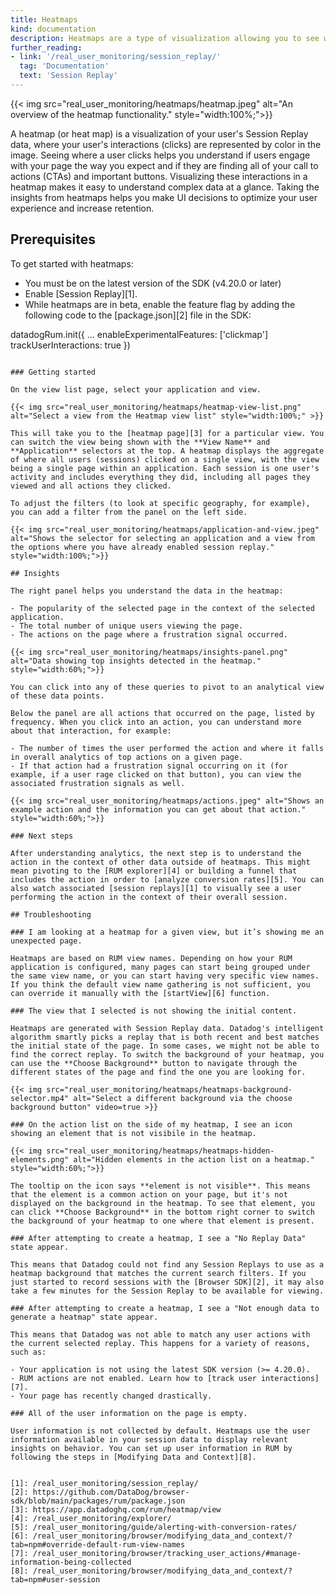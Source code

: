 ```yaml
---
title: Heatmaps
kind: documentation
description: Heatmaps are a type of visualization allowing you to see where users click on your website.
further_reading:
- link: '/real_user_monitoring/session_replay/'
  tag: 'Documentation'
  text: 'Session Replay'
---
```


{{< img src="real_user_monitoring/heatmaps/heatmap.jpeg" alt="An overview of the heatmap functionality." style="width:100%;">}}

A heatmap (or heat map) is a visualization of your user's Session Replay data, where your user's interactions (clicks) are represented by color in the image. Seeing where a user clicks helps you understand if users engage with your page the way you expect and if they are finding all of your call to actions (CTAs) and important buttons. Visualizing these interactions in a heatmap makes it easy to understand complex data at a glance. Taking the insights from heatmaps helps you make UI decisions to optimize your user experience and increase retention.

## Prerequisites

To get started with heatmaps:

- You must be on the latest version of the SDK (v4.20.0 or later)
- Enable [Session Replay][1].
- While heatmaps are in beta, enable the feature flag by adding the following code to the [package.json][2] file in the SDK:

datadogRum.init({
    ...
    enableExperimentalFeatures: ['clickmap']
    trackUserInteractions: true
})
```

### Getting started

On the view list page, select your application and view. 

{{< img src="real_user_monitoring/heatmaps/heatmap-view-list.png" alt="Select a view from the Heatmap view list" style="width:100%;" >}}

This will take you to the [heatmap page][3] for a particular view. You can switch the view being shown with the **View Name** and **Application** selectors at the top. A heatmap displays the aggregate of where all users (sessions) clicked on a single view, with the view being a single page within an application. Each session is one user's activity and includes everything they did, including all pages they viewed and all actions they clicked.

To adjust the filters (to look at specific geography, for example), you can add a filter from the panel on the left side.

{{< img src="real_user_monitoring/heatmaps/application-and-view.jpeg" alt="Shows the selector for selecting an application and a view from the options where you have already enabled session replay." style="width:100%;">}}

## Insights

The right panel helps you understand the data in the heatmap:

- The popularity of the selected page in the context of the selected application.
- The total number of unique users viewing the page.
- The actions on the page where a frustration signal occurred.

{{< img src="real_user_monitoring/heatmaps/insights-panel.png" alt="Data showing top insights detected in the heatmap." style="width:60%;">}}

You can click into any of these queries to pivot to an analytical view of these data points.

Below the panel are all actions that occurred on the page, listed by frequency. When you click into an action, you can understand more about that interaction, for example:

- The number of times the user performed the action and where it falls in overall analytics of top actions on a given page.
- If that action had a frustration signal occurring on it (for example, if a user rage clicked on that button), you can view the associated frustration signals as well.

{{< img src="real_user_monitoring/heatmaps/actions.jpeg" alt="Shows an example action and the information you can get about that action." style="width:60%;">}}

### Next steps

After understanding analytics, the next step is to understand the action in the context of other data outside of heatmaps. This might mean pivoting to the [RUM explorer][4] or building a funnel that includes the action in order to [analyze conversion rates][5]. You can also watch associated [session replays][1] to visually see a user performing the action in the context of their overall session.

## Troubleshooting

### I am looking at a heatmap for a given view, but it’s showing me an unexpected page.

Heatmaps are based on RUM view names. Depending on how your RUM application is configured, many pages can start being grouped under the same view name, or you can start having very specific view names. If you think the default view name gathering is not sufficient, you can override it manually with the [startView][6] function. 

### The view that I selected is not showing the initial content.

Heatmaps are generated with Session Replay data. Datadog's intelligent algorithm smartly picks a replay that is both recent and best matches the initial state of the page. In some cases, we might not be able to find the correct replay. To switch the background of your heatmap, you can use the **Choose Background** button to navigate through the different states of the page and find the one you are looking for.

{{< img src="real_user_monitoring/heatmaps/heatmaps-background-selector.mp4" alt="Select a different background via the choose background button" video=true >}}

### On the action list on the side of my heatmap, I see an icon showing an element that is not visibile in the heatmap.

{{< img src="real_user_monitoring/heatmaps/heatmaps-hidden-elements.png" alt="Hidden elements in the action list on a heatmap." style="width:60%;">}}

The tooltip on the icon says **element is not visible**. This means that the element is a common action on your page, but it's not displayed on the background in the heatmap. To see that element, you can click **Choose Background** in the bottom right corner to switch the background of your heatmap to one where that element is present. 

### After attempting to create a heatmap, I see a "No Replay Data" state appear. 

This means that Datadog could not find any Session Replays to use as a heatmap background that matches the current search filters. If you just started to record sessions with the [Browser SDK][2], it may also take a few minutes for the Session Replay to be available for viewing.

### After attempting to create a heatmap, I see a "Not enough data to generate a heatmap" state appear.

This means that Datadog was not able to match any user actions with the current selected replay. This happens for a variety of reasons, such as:

- Your application is not using the latest SDK version (>= 4.20.0).
- RUM actions are not enabled. Learn how to [track user interactions][7].
- Your page has recently changed drastically. 

### All of the user information on the page is empty.

User information is not collected by default. Heatmaps use the user information available in your session data to display relevant insights on behavior. You can set up user information in RUM by following the steps in [Modifying Data and Context][8].


[1]: /real_user_monitoring/session_replay/
[2]: https://github.com/DataDog/browser-sdk/blob/main/packages/rum/package.json
[3]: https://app.datadoghq.com/rum/heatmap/view
[4]: /real_user_monitoring/explorer/
[5]: /real_user_monitoring/guide/alerting-with-conversion-rates/
[6]: /real_user_monitoring/browser/modifying_data_and_context/?tab=npm#override-default-rum-view-names
[7]: /real_user_monitoring/browser/tracking_user_actions/#manage-information-being-collected
[8]: /real_user_monitoring/browser/modifying_data_and_context/?tab=npm#user-session
